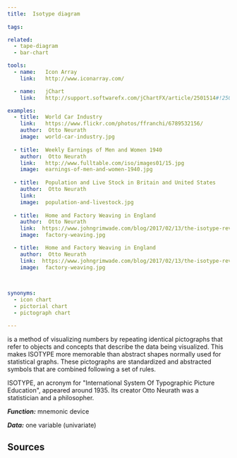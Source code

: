 ```yaml
---
title:  Isotype diagram
  
tags:

related:
  - tape-diagram
  - bar-chart

tools:
  - name:   Icon Array
    link:   http://www.iconarray.com/

  - name:   jChart
    link:   http://support.softwarefx.com/jChartFX/article/2501514#!2502352

examples:
  - title:  World Car Industry
    link:   https://www.flickr.com/photos/ffranchi/6789532156/
    author:  Otto Neurath
    image:  world-car-industry.jpg
    
  - title:  Weekly Earnings of Men and Women 1940
    author:  Otto Neurath 
    link:   http://www.fulltable.com/iso/images01/15.jpg
    image:  earnings-of-men-and-women-1940.jpg
    
  - title:  Population and Live Stock in Britain and United States
    author:  Otto Neurath 
    link:   
    image:  population-and-livestock.jpg
  
  - title:  Home and Factory Weaving in England
    author:  Otto Neurath 
    link:  https://www.johngrimwade.com/blog/2017/02/13/the-isotype-revolution/
    image:  factory-weaving.jpg

  - title:  Home and Factory Weaving in England
    author:  Otto Neurath 
    link:  https://www.johngrimwade.com/blog/2017/02/13/the-isotype-revolution/
    image:  factory-weaving.jpg
  
  

synonyms:
  - icon chart
  - pictorial chart
  - pictograph chart

---
```


is a method of visualizing numbers by repeating identical pictographs that refer to objects and concepts that describe the data being visualized. This makes ISOTYPE more memorable than abstract shapes normally used for statistical graphs. These pictographs are standardized and abstracted symbols that are combined following a set of rules.

<!--more-->
ISOTYPE, an acronym for "International System Of Typographic Picture Education", appeared around 1935. Its creator Otto Neurath was a statistician and a philosopher.

***Function:*** mnemonic device

***Data:*** one variable (univariate)

## Sources

[^twyman]:[The significance of Isotype by Michael Twyman (1975)](http://isotyperevisited.org/1975/01/the-significance-of-isotype.html)

[^esperanto]: ["An Unused Esperanto: Internationalism and Pictographic Design" 1930–70](https://doi.org/10.2752/175470810X12863771378671)

[^neurath]: ["Pictorial Statistics Following the Vienna Method" by Otto Neurath](https://www.mitpressjournals.org/doi/pdf/10.1162/ARTM_a_00169)
